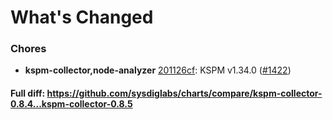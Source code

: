 # What's Changed

### Chores
- **kspm-collector,node-analyzer** [201126cf](https://github.com/sysdiglabs/charts/commit/201126cf8abb51996ee001665c17545210058ff9): KSPM v1.34.0 ([#1422](https://github.com/sysdiglabs/charts/issues/1422))
#### Full diff: https://github.com/sysdiglabs/charts/compare/kspm-collector-0.8.4...kspm-collector-0.8.5
